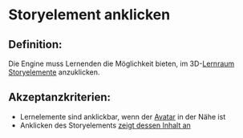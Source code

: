 # Storyelement anklicken


## Definition:

Die Engine muss Lernenden die Möglichkeit bieten, im 3D-[Lernraum](Lernraum-GE.md) [Storyelemente](Storyelement-GE.md) anzuklicken.

## Akzeptanzkriterien:

- Lernelemente sind anklickbar, wenn der [Avatar](Avatar-GE.md) in der Nähe ist
- Anklicken des Storyelements [zeigt dessen Inhalt an](EWE0040.md)
